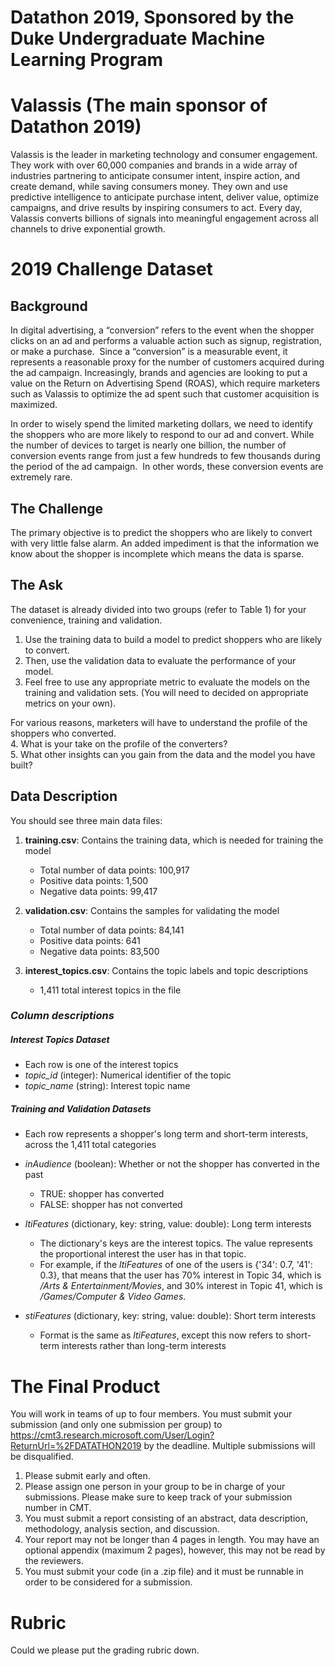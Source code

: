 # Datathon 2019, Sponsored by the Duke Undergraduate Machine Learning Program 

# Valassis (The main sponsor of Datathon 2019)

Valassis is the leader in marketing technology and consumer engagement.
They work with over 60,000 companies and brands in a wide array of industries
partnering to anticipate consumer intent, inspire action, and create demand, 
while saving consumers money. They own and use predictive intelligence to 
anticipate purchase intent, deliver value, optimize campaigns, and drive results 
by inspiring consumers to act. Every day, 
Valassis converts billions of signals into meaningful 
engagement across all channels to drive exponential growth.  

# 2019 Challenge Dataset

## Background 

In digital advertising, a “conversion” refers to the event when the shopper clicks on an ad and performs a valuable action such as signup, registration, or make a purchase.  Since a “conversion” is a measurable event, it represents a reasonable proxy for the number of customers acquired during the ad campaign.  Increasingly, brands and agencies are looking to put a value on the Return on Advertising Spend (ROAS), which require marketers such as Valassis to optimize the ad spent such that customer acquisition is maximized.

In order to wisely spend the limited marketing dollars, we need to identify the shoppers who are more likely to respond to our ad and convert.  While the number of devices to target is nearly one billion, the number of conversion events range from just a few hundreds to few thousands during the period of the ad campaign.  In other words, these conversion events are extremely rare.   

## The Challenge 

The primary objective is to predict the shoppers who are likely to convert with very little false alarm. An added impediment is that the information we know about the shopper is incomplete which means the data is sparse.

## The Ask

The dataset is already divided into two groups (refer to Table 1) for your convenience, training and validation.  

1. Use the training data to build a model to predict shoppers who are likely to convert.  
2. Then, use the validation data to evaluate the performance of your model.  
3. Feel free to use any appropriate metric to evaluate the models on the training and validation sets. (You will need to decided on appropriate metrics on your own). 

For various reasons, marketers will have to understand the profile of the shoppers who converted.  
4. What is your take on the profile of the converters?  
5. What other insights can you gain from the data and the model you have built? 

## Data Description 

You should see three main data files:

1. **training.csv**: Contains the training data, which is needed for training the model
   - Total number of data points: 100,917
   - Positive data points: 1,500
   - Negative data points: 99,417
   
2. **validation.csv**: Contains the samples for validating the model
   - Total number of data points: 84,141
   - Positive data points: 641
   - Negative data points: 83,500
   
3. **interest_topics.csv**: Contains the topic labels and topic descriptions
   - 1,411 total interest topics in the file
   
### *Column descriptions*

##### Interest Topics Dataset
- Each row is one of the interest topics
- *topic_id* (integer): Numerical identifier of the topic
- *topic_name* (string): Interest topic name


##### Training and Validation Datasets
- Each row represents a shopper's long term and short-term interests, across the 1,411 total categories
- *inAudience* (boolean): Whether or not the shopper has converted in the past
   - TRUE: shopper has converted
   - FALSE: shopper has not converted

- *ltiFeatures* (dictionary, key: string, value: double): Long term interests
   - The dictionary's keys are the interest topics. The value represents the proportional interest the user has in that topic.
   - For example, if the *ltiFeatures* of one of the users is {'34': 0.7, '41': 0.3}, that means that the user has 70% interest in Topic 34, which is */Arts & Entertainment/Movies*, and 30% interest in Topic 41, which is */Games/Computer & Video Games*.
- *stiFeatures* (dictionary, key: string, value: double): Short term interests
   - Format is the same as *ltiFeatures*, except this now refers to short-term interests rather than long-term interests


# The Final Product

You will work in teams of up to four members. You must submit your submission (and only one submission per group) to https://cmt3.research.microsoft.com/User/Login?ReturnUrl=%2FDATATHON2019 by the deadline. Multiple submissions will be disqualified. 

1. Please submit early and often. 
2. Please assign one person in your group to be in charge of your submissions. Please make sure to keep track of your submission number in CMT. 
3. You must submit a report consisting of an abstract, data description, methodology, analysis section, and discussion. 
4. Your report may not be longer than 4 pages in length. You may have an optional appendix (maximum 2 pages), however, this may not be read by the reviewers. 
5. You must submit your code (in a .zip file) and it must be runnable in order to be considered for a submission. 

# Rubric 

Could we please put the grading rubric down. 










